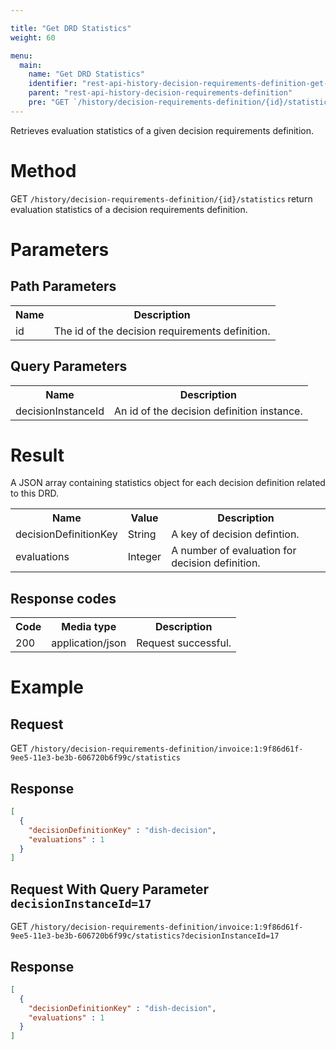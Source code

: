 ```yaml
---

title: "Get DRD Statistics"
weight: 60

menu:
  main:
    name: "Get DRD Statistics"
    identifier: "rest-api-history-decision-requirements-definition-get-statistics"
    parent: "rest-api-history-decision-requirements-definition"
    pre: "GET `/history/decision-requirements-definition/{id}/statistics`"
---
```


Retrieves evaluation statistics of a given decision requirements definition.

# Method

GET `/history/decision-requirements-definition/{id}/statistics` return evaluation statistics
of a decision requirements definition.

# Parameters

## Path Parameters

<table class="table table-striped">
  <tr>
    <th>Name</th>
    <th>Description</th>
  </tr>
  <tr>
    <td>id</td>
    <td>The id of the decision requirements definition.</td>
  </tr>  
</table>

## Query Parameters

<table class="table table-striped">
  <tr>
    <th>Name</th>
    <th>Description</th>
  </tr>
  <tr>
    <td>decisionInstanceId</td>
    <td>An id of the decision definition instance.</td>
  </tr>
</table>

# Result

A JSON array containing statistics object for each decision definition related to this DRD.

<table class="table table-striped">
  <tr>
    <th>Name</th>
    <th>Value</th>
    <th>Description</th>
  </tr>
  <tr>
    <td>decisionDefinitionKey</td>
    <td>String</td>
    <td>A key of decision defintion.</td>
  </tr>
  <tr>
    <td>evaluations</td>
    <td>Integer</td>
    <td>A number of evaluation for decision definition.</td>
  </tr>
</table>

## Response codes

<table class="table table-striped">
  <tr>
    <th>Code</th>
    <th>Media type</th>
    <th>Description</th>
  </tr>
  <tr>
    <td>200</td>
    <td>application/json</td>
    <td>Request successful.</td>
  </tr>
</table>

# Example

## Request

GET `/history/decision-requirements-definition/invoice:1:9f86d61f-9ee5-11e3-be3b-606720b6f99c/statistics`

## Response

```json
[
  {
    "decisionDefinitionKey" : "dish-decision",
    "evaluations" : 1
  }
]
```
## Request With Query Parameter `decisionInstanceId=17`

GET `/history/decision-requirements-definition/invoice:1:9f86d61f-9ee5-11e3-be3b-606720b6f99c/statistics?decisionInstanceId=17`

## Response

```json
[
  {
    "decisionDefinitionKey" : "dish-decision",
    "evaluations" : 1
  }
]
```
